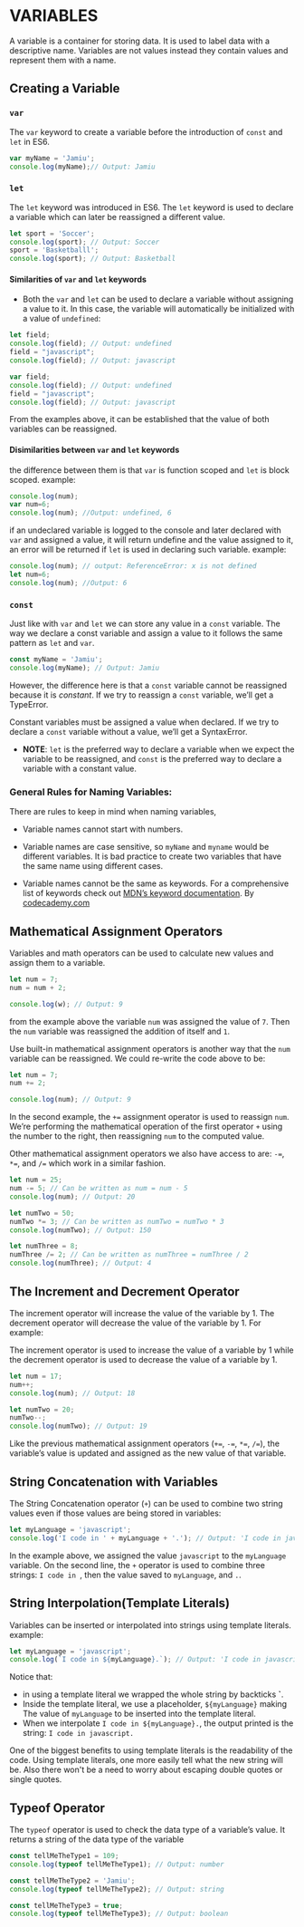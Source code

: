 # VARIABLES

A variable is a container for storing data. It is used to label data with a descriptive name. Variables are not values instead they contain values and represent them with a name.

## Creating a Variable

### `var`

 The `var` keyword to create a variable before the introduction of `const` and `let` in ES6.

 ```js
 var myName = 'Jamiu';
 console.log(myName);// Output: Jamiu
 ```

### `let`

 The `let` keyword was introduced in ES6. The `let` keyword is used to declare a variable which can later be reassigned a different value.

 ```js
 let sport = 'Soccer';
 console.log(sport); // Output: Soccer
 sport = 'Basketballl';
 console.log(sport); // Output: Basketball
 ```

#### Similarities of `var` and `let` keywords
- Both the `var` and `let` can be used to declare a variable without assigning a value to it. In this case, the variable will automatically be initialized with a value of `undefined`:

 ```js
 let field;
 console.log(field); // Output: undefined
 field = "javascript";
 console.log(field); // Output: javascript
 ```

 ```js
 var field;
 console.log(field); // Output: undefined
 field = "javascript";
 console.log(field); // Output: javascript
 ```
 
From the examples above, it can be established that the value of both variables can be reassigned.


#### Disimilarities between `var` and `let` keywords

the difference between them is that `var` is function scoped and `let` is block scoped. example:

```js
console.log(num);
var num=6;
console.log(num); //Output: undefined, 6
```

if an undeclared variable is logged to the console and later declared with `var` and assigned a value, it will return undefine and the value assigned to it, an error will be returned if `let` is used in declaring such variable. example:


```js
console.log(num); // output: ReferenceError: x is not defined
let num=6;
console.log(num); //Output: 6
```

### `const`

Just like with `var` and `let` we can store any value in a `const` variable. The way we declare a const variable and assign a value to it follows the same pattern as `let` and `var`.

```js
const myName = 'Jamiu';
console.log(myName); // Output: Jamiu
```

However, the difference here is that a `const` variable cannot be reassigned because it is *constant*. If we try to reassign a `const` variable, we’ll get a TypeError.

Constant variables must be assigned a value when declared. If we try to declare a `const` variable without a value, we’ll get a SyntaxError.

- **NOTE**: `let` is the preferred way to declare a variable when we expect the variable to be reassigned, and `const` is the preferred way to declare a variable with a constant value.



### General Rules for Naming Variables:
There are rules to keep in mind when naming variables,

- Variable names cannot start with numbers.

- Variable names are case sensitive, so `myName` and `myname` would be different variables. It is bad practice to create two variables that have the same name using different cases.

- Variable names cannot be the same as keywords. For a comprehensive list of keywords check out [MDN’s keyword documentation](https://developer.mozilla.org/en-US/docs/Web/JavaScript/Reference/Lexical_grammar#Keywords).
By [codecademy.com](https://codecademy.com)


## Mathematical Assignment Operators

Variables and math operators can be used to calculate new values and assign them to a variable.

```js
let num = 7;
num = num + 2;

console.log(w); // Output: 9
```
from the example above the variable `num` was assigned the value of `7`. Then the `num` variable was reassigned the addition of itself and `1`. 

Use built-in mathematical assignment operators is another way that the `num` variable can be reassigned. We could re-write the code above to be:

```js
let num = 7;
num += 2;

console.log(num); // Output: 9
```

In the second example, the `+=` assignment operator is used to reassign `num`. We’re performing the mathematical operation of the first operator `+` using the number to the right, then reassigning `num` to the computed value.

Other mathematical assignment operators we also have access to are: `-=`, `*=`, and `/=` which work in a similar fashion.

```js
let num = 25;
num -= 5; // Can be written as num = num - 5
console.log(num); // Output: 20

let numTwo = 50;
numTwo *= 3; // Can be written as numTwo = numTwo * 3
console.log(numTwo); // Output: 150

let numThree = 8;
numThree /= 2; // Can be written as numThree = numThree / 2
console.log(numThree); // Output: 4
```

## The Increment and Decrement Operator

The increment operator will increase the value of the variable by 1. The decrement operator will decrease the value of the variable by 1. For example:

The increment operator is used to increase the value of a variable by 1 while the decrement operator is used to decrease the value of a variable by 1.

```js
let num = 17;
num++;
console.log(num); // Output: 18
```

```js
let numTwo = 20;
numTwo--;
console.log(numTwo); // Output: 19
```

Like the previous mathematical assignment operators (`+=`, `-=`, `*=`, `/=`), the variable’s value is updated and assigned as the new value of that variable.

## String Concatenation with Variables

The String Concatenation operator (`+`) can be used to combine two string values even if those values are being stored in variables:

```js
let myLanguage = 'javascript';
console.log('I code in ' + myLanguage + '.'); // Output: 'I code in javascript.'
```

In the example above, we assigned the value `javascript` to the `myLanguage` variable. On the second line, the `+` operator is used to combine three strings: `I code in `, then the value saved to `myLanguage`, and `.`. 

## String Interpolation(Template Literals)

Variables can be inserted or interpolated into strings using template literals. example:

```js
let myLanguage = 'javascript';
console.log(`I code in ${myLanguage}.`); // Output: 'I code in javascript.'
```

Notice that:

- in using a template literal we wrapped the whole string by backticks **`**.
- Inside the template literal, we use a placeholder, `${myLanguage}` making The value of `myLanguage` to be inserted into the template literal.
- When we interpolate `I code in ${myLanguage}.`, the output printed is the string: `I code in javascript.`

One of the biggest benefits to using template literals is the readability of the code. Using template literals, one more easily tell what the new string will be. Also there won't be a need to worry about escaping double quotes or single quotes.

## Typeof Operator

The `typeof` operator is used to check the data type of a variable’s value. It returns a string of the data type of the variable

```js
const tellMeTheType1 = 109;
console.log(typeof tellMeTheType1); // Output: number

const tellMeTheType2 = 'Jamiu';
console.log(typeof tellMeTheType2); // Output: string

const tellMeTheType3 = true;
console.log(typeof tellMeTheType3); // Output: boolean
```

